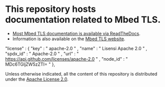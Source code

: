 # This repository hosts documentation related to Mbed TLS.

* [Most Mbed TLS documentation is available via ReadTheDocs](https://mbed-tls.readthedocs.io/).
* Information is also available on the [Mbed TLS website](https://www.trustedfirmware.org/projects/mbed-tls/).

"license" : {
       "key" : " apache-2.0 " ,
       "name" : " Lisensi Apache 2.0 " ,
       "spdx_id" : " Apache-2.0 " ,
       "url" : " https://api.github.com/licenses/apache-2.0 " ,
       "node_id" : " MDc6TGljZW5zZTI= "
    },

Unless otherwise indicated, all the content of this repository is distributed
under the [Apache License 2.0](LICENSE).
